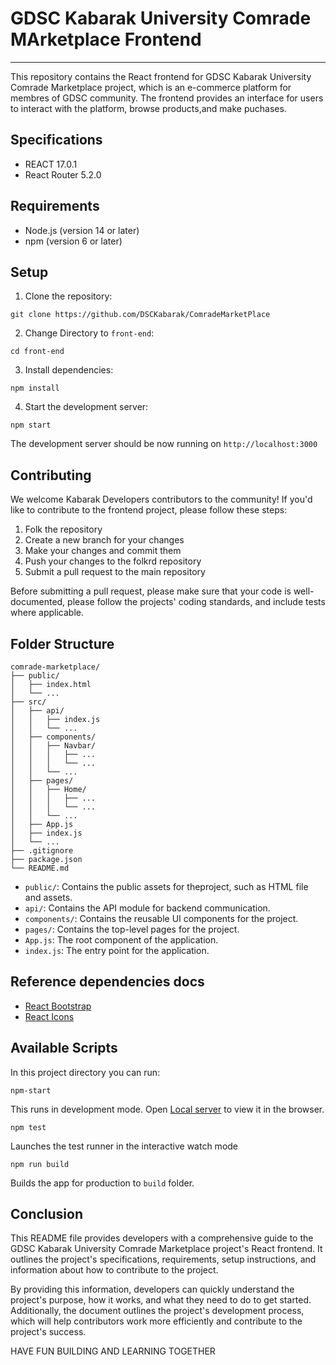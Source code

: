 # GDSC Kabarak University Comrade MArketplace Frontend
***
This repository contains the React frontend for GDSC Kabarak University Comrade Marketplace project, which is an e-commerce platform for membres of GDSC community. The frontend provides an interface for users to interact with the platform, browse products,and make puchases.

## Specifications
- REACT 17.0.1
- React Router 5.2.0

## Requirements
- Node.js (version 14 or later)
- npm (version 6 or later)

## Setup
1. Clone the repository:
``` 
git clone https://github.com/DSCKabarak/ComradeMarketPlace 
```

2. Change Directory to `front-end`:
``` 
cd front-end
```

3. Install dependencies:
``` 
npm install
```

4. Start the development server:
``` 
npm start
```

The development server should be now running on `http://localhost:3000`

## Contributing
We welcome Kabarak Developers contributors to the community! If you'd like to contribute to the frontend project, please follow these steps: <br/>

1. Folk the repository
2. Create a new branch for your changes
3. Make your changes and commit them
4. Push your changes to the folkrd repository
5. Submit a pull request to the main repository <br/>

Before submitting a pull request, please make sure that your code is well-documented, please follow the projects' coding standards, and include tests where applicable.

## Folder Structure
```
comrade-marketplace/
├── public/
│   ├── index.html
│   └── ...
├── src/
│   ├── api/
│   │   ├── index.js
│   │   └── ...
│   ├── components/
│   │   ├── Navbar/
│   │   │   ├── ...
│   │   │   └── ...
│   │   └── ...
│   ├── pages/
│   │   ├── Home/
│   │   │   ├── ...
│   │   │   └── ...
│   │   └── ...
│   ├── App.js
│   ├── index.js
│   └── ...
├── .gitignore
├── package.json
└── README.md
```

- `public/`: Contains the public assets for theproject, such as HTML file and assets.
- `api/`: Contains the API module for backend communication.
- `components/`: Contains the reusable UI components for the project.
- `pages/`: Contains the top-level pages for the project.
- `App.js`: The root component of the application.
- `index.js`: The entry point for the application.


## Reference dependencies docs
- [React Bootstrap](https://react-bootstrap.github.io/) <br>
- [React Icons](https://react-icons.github.io/react-icons/) <br/>


## Available Scripts
In this project directory you can run: <br/>
```
npm-start
```
This runs in development mode. Open [Local server](https://localhost:300) to view it in the browser. <br/>
```
npm test
```
Launches the test runner in the interactive watch mode <br/>
```
npm run build
```
Builds the app for production to `build` folder. <br/>


## Conclusion
This README file provides developers with a comprehensive guide to the GDSC Kabarak University Comrade Marketplace project's React frontend. It outlines the project's specifications, requirements, setup instructions, and information about how to contribute to the project. <br/>

By providing this information, developers can quickly understand the project's purpose, how it works, and what they need to do to get started. Additionally, the document outlines the project's development process, which will help contributors work more efficiently and contribute to the project's success. <br/>

HAVE FUN BUILDING AND LEARNING TOGETHER
